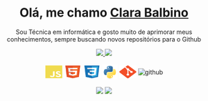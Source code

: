 <div>
  
  <h1 align="center">
    Olá, me chamo 
    <a href="https://www.linkedin.com/in/clara-balbino/">Clara Balbino </a>
  </h1>
  
  <p align="center">
    Sou Técnica em informática e gosto muito de aprimorar meus conhecimentos, sempre buscando novos repositórios para o Github
  </p>
  
</div>

<div align="center">
  <a href="https://github.com/ClaraBalbino">
    <img height="150em" src="https://github-readme-stats.vercel.app/api?username=ClaraBalbino&count_private=true&include_all_commits=true&show_icons=true&theme=dracula&hide_border=false&show_owner=true"/>
    <img height="150em" src="https://github-readme-stats.vercel.app/api/top-langs/?username=ClaraBalbino&theme=dracula&hide_border=false&&layout=compact"/>
  </a>
</div>

<div align="center" valign="top"><br>
  <img align="center" alt="Js" height="30" width="40" src="https://raw.githubusercontent.com/devicons/devicon/master/icons/javascript/javascript-plain.svg">
  <img align="center" alt="HTML" height="30" width="40" src="https://raw.githubusercontent.com/devicons/devicon/master/icons/html5/html5-original.svg">
  <img align="center" alt="CSS" height="30" width="40" src="https://raw.githubusercontent.com/devicons/devicon/master/icons/css3/css3-original.svg">
  <img align="center" alt="Python" height="35" width="35" src="https://raw.githubusercontent.com/devicons/devicon/master/icons/python/python-original.svg">
  <img align="center" alt="git" height="30" width="40" src="https://raw.githubusercontent.com/devicons/devicon/master/icons/git/git-original.svg">
  <img align="center" alt="github" height="35" width="35" src="https://www.logotypes101.com/logos/612/3BF36CF1857F8854E2C416AC23E2397F/github_logo.png">
</div><br>

<div align="center">
  <a href="https://www.linkedin.com/in/clara-balbino/" target="_blank"><img src="https://img.shields.io/badge/-LinkedIn-%230077B5?style=for-the-badge&logo=linkedin&logoColor=white" target="_blank"></a> 
  <a href="clarabalbinoo30@gmail.com"><img src="https://img.shields.io/badge/-Gmail-%23333?style=for-the-badge&logo=gmail&logoColor=white" target="_blank"></a>
</div>

<!--<div align="center">
  
 ![snake gif](https://github.com/ClaraBalbino/ClaraBalbino/blob/output/github-contribution-grid-snake.svg)
  
</div>-->
